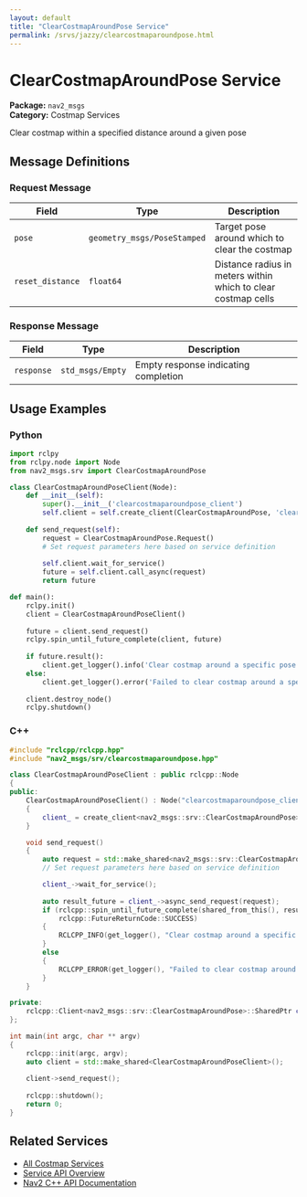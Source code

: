 ```yaml
---
layout: default
title: "ClearCostmapAroundPose Service"
permalink: /srvs/jazzy/clearcostmaparoundpose.html
---
```


# ClearCostmapAroundPose Service

**Package:** `nav2_msgs`  
**Category:** Costmap Services

Clear costmap within a specified distance around a given pose

## Message Definitions

### Request Message

| Field | Type | Description |
|-------|------|-------------|
| `pose` | `geometry_msgs/PoseStamped` | Target pose around which to clear the costmap |
| `reset_distance` | `float64` | Distance radius in meters within which to clear costmap cells |


### Response Message

| Field | Type | Description |
|-------|------|-------------|
| `response` | `std_msgs/Empty` | Empty response indicating completion |


## Usage Examples

### Python

```python
import rclpy
from rclpy.node import Node
from nav2_msgs.srv import ClearCostmapAroundPose

class ClearCostmapAroundPoseClient(Node):
    def __init__(self):
        super().__init__('clearcostmaparoundpose_client')
        self.client = self.create_client(ClearCostmapAroundPose, 'clearcostmaparoundpose')
        
    def send_request(self):
        request = ClearCostmapAroundPose.Request()
        # Set request parameters here based on service definition
        
        self.client.wait_for_service()
        future = self.client.call_async(request)
        return future

def main():
    rclpy.init()
    client = ClearCostmapAroundPoseClient()
    
    future = client.send_request()
    rclpy.spin_until_future_complete(client, future)
    
    if future.result():
        client.get_logger().info('Clear costmap around a specific pose completed')
    else:
        client.get_logger().error('Failed to clear costmap around a specific pose')
        
    client.destroy_node()
    rclpy.shutdown()
```

### C++

```cpp
#include "rclcpp/rclcpp.hpp"
#include "nav2_msgs/srv/clearcostmaparoundpose.hpp"

class ClearCostmapAroundPoseClient : public rclcpp::Node
{
public:
    ClearCostmapAroundPoseClient() : Node("clearcostmaparoundpose_client")
    {
        client_ = create_client<nav2_msgs::srv::ClearCostmapAroundPose>("clearcostmaparoundpose");
    }

    void send_request()
    {
        auto request = std::make_shared<nav2_msgs::srv::ClearCostmapAroundPose::Request>();
        // Set request parameters here based on service definition

        client_->wait_for_service();
        
        auto result_future = client_->async_send_request(request);
        if (rclcpp::spin_until_future_complete(shared_from_this(), result_future) ==
            rclcpp::FutureReturnCode::SUCCESS)
        {
            RCLCPP_INFO(get_logger(), "Clear costmap around a specific pose completed");
        }
        else
        {
            RCLCPP_ERROR(get_logger(), "Failed to clear costmap around a specific pose");
        }
    }

private:
    rclcpp::Client<nav2_msgs::srv::ClearCostmapAroundPose>::SharedPtr client_;
};

int main(int argc, char ** argv)
{
    rclcpp::init(argc, argv);
    auto client = std::make_shared<ClearCostmapAroundPoseClient>();
    
    client->send_request();
    
    rclcpp::shutdown();
    return 0;
}
```

## Related Services

- [All Costmap Services](/jazzy/srvs/index.html#costmap-services)
- [Service API Overview](/jazzy/srvs/index.html)
- [Nav2 C++ API Documentation](/jazzy/html/index.html)